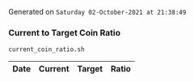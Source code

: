 Generated on `Saturday 02-October-2021 at 21:38:49`

### Current to Target Coin Ratio
`current_coin_ratio.sh`

Date|Current|Target|Ratio
---|---|---|---
